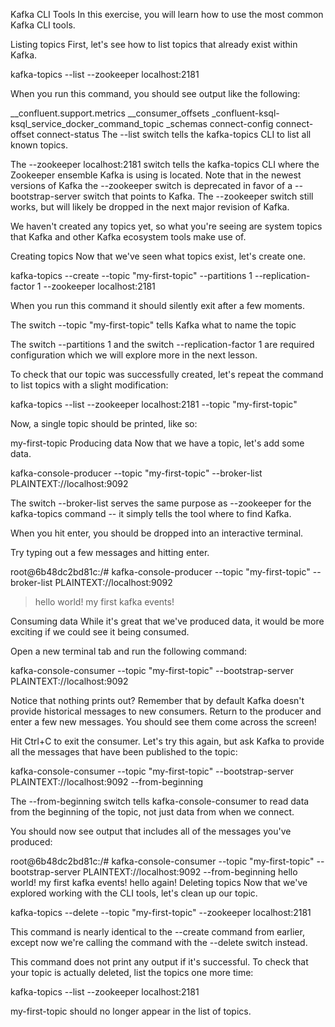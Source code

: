 Kafka CLI Tools
In this exercise, you will learn how to use the most common Kafka CLI tools.

Listing topics
First, let's see how to list topics that already exist within Kafka.

kafka-topics --list --zookeeper localhost:2181

When you run this command, you should see output like the following:


__confluent.support.metrics
__consumer_offsets
_confluent-ksql-ksql_service_docker_command_topic
_schemas
connect-config
connect-offset
connect-status
The --list switch tells the kafka-topics CLI to list all known topics.

The --zookeeper localhost:2181 switch tells the kafka-topics CLI where the Zookeeper ensemble Kafka is using is located. Note that in the newest versions of Kafka the --zookeeper switch is deprecated in favor of a --bootstrap-server switch that points to Kafka. The --zookeeper switch still works, but will likely be dropped in the next major revision of Kafka.

We haven't created any topics yet, so what you're seeing are system topics that Kafka and other Kafka ecosystem tools make use of.

Creating topics
Now that we've seen what topics exist, let's create one.

kafka-topics --create --topic "my-first-topic" --partitions 1 --replication-factor 1 --zookeeper localhost:2181

When you run this command it should silently exit after a few moments.

The switch --topic "my-first-topic" tells Kafka what to name the topic

The switch --partitions 1 and the switch --replication-factor 1 are required configuration which we will explore more in the next lesson.

To check that our topic was successfully created, let's repeat the command to list topics with a slight modification:

kafka-topics --list --zookeeper localhost:2181 --topic "my-first-topic"

Now, a single topic should be printed, like so:


my-first-topic
Producing data
Now that we have a topic, let's add some data.

kafka-console-producer --topic "my-first-topic" --broker-list PLAINTEXT://localhost:9092

The switch --broker-list serves the same purpose as --zookeeper for the kafka-topics command -- it simply tells the tool where to find Kafka.

When you hit enter, you should be dropped into an interactive terminal.

Try typing out a few messages and hitting enter.


root@6b48dc2bd81c:/# kafka-console-producer --topic "my-first-topic" --broker-list PLAINTEXT://localhost:9092
>hello
>world!
>my
>first
>kafka
>events!
>
Consuming data
While it's great that we've produced data, it would be more exciting if we could see it being consumed.

Open a new terminal tab and run the following command:

kafka-console-consumer --topic "my-first-topic" --bootstrap-server PLAINTEXT://localhost:9092

Notice that nothing prints out? Remember that by default Kafka doesn't provide historical messages to new consumers. Return to the producer and enter a few new messages. You should see them come across the screen!

Hit Ctrl+C to exit the consumer. Let's try this again, but ask Kafka to provide all the messages that have been published to the topic:

kafka-console-consumer --topic "my-first-topic" --bootstrap-server PLAINTEXT://localhost:9092 --from-beginning

The --from-beginning switch tells kafka-console-consumer to read data from the beginning of the topic, not just data from when we connect.

You should now see output that includes all of the messages you've produced:


root@6b48dc2bd81c:/# kafka-console-consumer --topic "my-first-topic" --bootstrap-server PLAINTEXT://localhost:9092 --from-beginning
hello
world!
my
first
kafka
events!
hello again!
Deleting topics
Now that we've explored working with the CLI tools, let's clean up our topic.

kafka-topics --delete --topic "my-first-topic" --zookeeper localhost:2181

This command is nearly identical to the --create command from earlier, except now we're calling the command with the --delete switch instead.

This command does not print any output if it's successful. To check that your topic is actually deleted, list the topics one more time:

kafka-topics --list --zookeeper localhost:2181

my-first-topic should no longer appear in the list of topics.